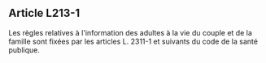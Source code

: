 ## Article L213-1

Les règles relatives à l'information des adultes à la vie du couple et de la famille sont fixées par les articles L.
2311-1 et suivants du code de la santé publique.

